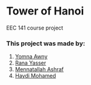 # Tower of Hanoi
EEC 141 course project
### This project was made by:
1. [Yomna Awny](https://github.com/YomnaAwny)
2. [Rana Yasser](https://github.com/RanaYB)
3. [Mennatallah Ashraf](https://github.com/Mennatallah9)
4. [Haydi Mohamed](https://github.com/HaydiMohamed)
